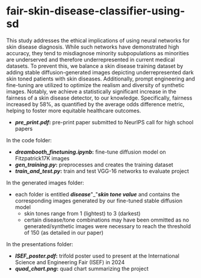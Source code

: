 # fair-skin-disease-classifier-using-sd
This study addresses the ethical implications of using neural networks for skin disease diagnosis. While such networks have demonstrated high accuracy, they tend to misdiagnose minority subpopulations as minorities are underserved and therefore underrepresented in current medical datasets. To prevent this, we balance a skin disease training dataset by adding stable diffusion-generated images depicting underrepresented dark skin toned patients with skin diseases. Additionally, prompt engineering and fine-tuning are utilized to optimize the realism and diversity of synthetic images. Notably, we achieve a statistically significant increase in the fairness of a skin disease detector, to our knowledge. Specifically, fairness increased by 58\%, as quantified by the average odds difference metric, helping to foster more equitable healthcare outcomes.

- **_pre_print.pdf_:** pre-print paper submitted to NeurIPS call for high school papers

In the code folder:
- **_dreambooth_finetuning.ipynb_:** fine-tune diffusion model on Fitzpatrick17K images
- **_gen_training.py_:** preprocesses and creates the training dataset
- **_train_and_test.py_:** train and test VGG-16 networks to evaluate project 

In the generated images folder:
- each folder is entitled **_disease_**"_"**_skin tone value_** and contains the corresponding images generated by our fine-tuned stable diffusion model
    - skin tones range from 1 (lightest) to 3 (darkest)
    - certain disease/tone combinations may have been ommitted as no generated/synthetic images were necessary to reach the threshold of 150 (as detailed in our paper)

In the presentations folder:
- **_ISEF_poster.pdf_:** trifold poster used to present at the International Science and Engineering Fair (ISEF) in 2024 
- **_quad_chart.png_:** quad chart summarizing the project


